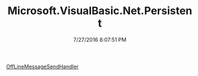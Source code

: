 ﻿---
title: Microsoft.VisualBasic.Net.Persistent
date: 7/27/2016 8:07:51 PM
---

[OffLineMessageSendHandler](T-Microsoft.VisualBasic.Net.Persistent.OffLineMessageSendHandler.html)
